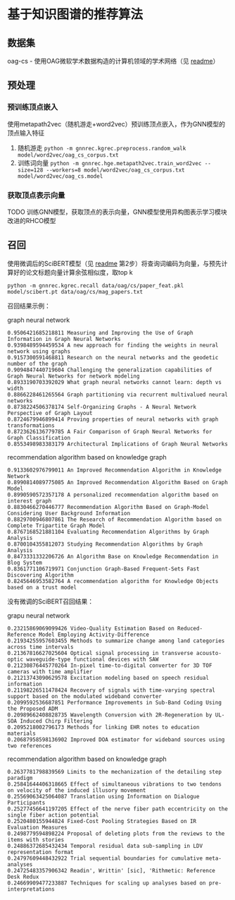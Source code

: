 # 基于知识图谱的推荐算法
## 数据集
oag-cs - 使用OAG微软学术数据构造的计算机领域的学术网络（见 [readme](data/readme.md)）

## 预处理
### 预训练顶点嵌入
使用metapath2vec（随机游走+word2vec）预训练顶点嵌入，作为GNN模型的顶点输入特征
1. 随机游走 `python -m gnnrec.kgrec.preprocess.random_walk model/word2vec/oag_cs_corpus.txt`
2. 训练词向量 `python -m gnnrec.hge.metapath2vec.train_word2vec --size=128 --workers=8 model/word2vec/oag_cs_corpus.txt model/word2vec/oag_cs.model`

### 获取顶点表示向量
TODO 训练GNN模型，获取顶点的表示向量，GNN模型使用异构图表示学习模块改进的RHCO模型

## 召回
使用微调后的SciBERT模型（见 [readme](data/readme.md) 第2步）将查询词编码为向量，与预先计算好的论文标题向量计算余弦相似度，取top k

`python -m gnnrec.kgrec.recall data/oag/cs/paper_feat.pkl model/scibert.pt data/oag/cs/mag_papers.txt`

召回结果示例：

graph neural network
```
0.9506421685218811 Measuring and Improving the Use of Graph Information in Graph Neural Networks
0.9398489594459534 A new approach for finding the weights in neural network using graphs
0.9157300591468811 Research on the neural networks and the geodetic number of the graph
0.9094847440719604 Challenging the generalization capabilities of Graph Neural Networks for network modeling
0.8933190703392029 What graph neural networks cannot learn: depth vs width
0.8866228461265564 Graph partitioning via recurrent multivalued neural networks
0.8738224506378174 Self-Organizing Graphs - A Neural Network Perspective of Graph Layout
0.8724679946899414 Proving properties of neural networks with graph transformations
0.8723626136779785 A Fair Comparison of Graph Neural Networks for Graph Classification
0.8553498983383179 Architectural Implications of Graph Neural Networks
```

recommendation algorithm based on knowledge graph
```
0.9133602976799011 An Improved Recommendation Algorithm in Knowledge Network
0.8990814089775085 An Improved Recommendation Algorithm Based on Graph Model
0.8990590572357178 A personalized recommendation algorithm based on interest graph
0.8830466270446777 Recommendation Algorithm Based on Graph-Model Considering User Background Information
0.8829700946807861 The Research of Recommendation Algorithm based on Complete Tripartite Graph Model
0.8767168521881104 Evaluating Recommendation Algorithms by Graph Analysis
0.8700104355812073 Studying Recommendation Algorithms by Graph Analysis
0.8473331332206726 An Algorithm Base on Knowledge Recommendation in Blog System
0.8361771106719971 Conjunction Graph-Based Frequent-Sets Fast Discovering Algorithm
0.8245646953582764 A recommendation algorithm for Knowledge Objects based on a trust model
```

没有微调的SciBERT召回结果：

grapu neural network
```
0.23215869069099426 Video-Quality Estimation Based on Reduced-Reference Model Employing Activity-Difference
0.21934255957603455 Methods to summarize change among land categories across time intervals
0.21367816627025604 Optical signal processing in transverse acousto-optic waveguide-type functional devices with SAW
0.21230876445770264 In-pixel time-to-digital converter for 3D TOF cameras with time amplifier
0.21213743090629578 Excitation modeling based on speech residual information
0.21198226511478424 Recovery of signals with time-varying spectral support based on the modulated wideband converter
0.2099592536687851 Performance Improvements in Sub-Band Coding Using the Proposed ADM
0.20989662408828735 Wavelength Conversion with 2R-Regeneration by UL-SOA Induced Chirp Filtering
0.2095218002796173 Methods for linking EHR notes to education materials
0.20687958598136902 Improved DOA estimator for wideband sources using two references
```

recommendation algorithm based on knowledge graph
```
0.2637781798839569 Limits to the mechanization of the detailing step paradigm
0.25841644406318665 Effect of simultaneous vibrations to two tendons on velocity of the induced illusory movement
0.25569063425064087 Translation using Information on Dialogue Participants
0.25277456641197205 Effect of the nerve fiber path eccentricity on the single fiber action potential
0.2520480155944824 Fixed-Cost Pooling Strategies Based on IR Evaluation Measures
0.2498779594898224 Proposal of deleting plots from the reviews to the items with stories
0.24886372685432434 Temporal residual data sub-sampling in LDV representation format
0.24797609448432922 Trial sequential boundaries for cumulative meta-analyses
0.24725483357906342 Readin', Writtin' [sic], 'Rithmetic: Reference Desk Redux
0.24669909477233887 Techniques for scaling up analyses based on pre-interpretations
```
